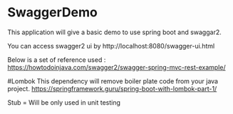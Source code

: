# SwaggerDemo

This application will give a basic demo to use spring boot and swaggar2.

You can access swagger2 ui by http://localhost:8080/swagger-ui.html

Below is a set of reference used :
https://howtodoinjava.com/swagger2/swagger-spring-mvc-rest-example/

#Lombok
This dependency will remove boiler plate code from your java project.
https://springframework.guru/spring-boot-with-lombok-part-1/

Stub =  Will be only used in unit testing

